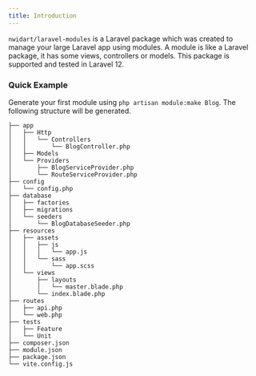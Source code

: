 ```yaml
---
title: Introduction
---
```


`nwidart/laravel-modules` is a Laravel package which was created to manage your large Laravel app using modules. A module is like a Laravel package, it has some views, controllers or models. This package is supported and tested in Laravel 12.

### Quick Example

Generate your first module using `php artisan module:make Blog`. The following structure will be generated.

```
├── app
│   ├── Http
│   │   └── Controllers
│   │       └── BlogController.php
│   ├── Models
│   └── Providers
│       ├── BlogServiceProvider.php
│       └── RouteServiceProvider.php
├── config
│   └── config.php
├── database
│   ├── factories
│   ├── migrations
│   └── seeders
│       └── BlogDatabaseSeeder.php
├── resources
│   ├── assets
│   │   ├── js
│   │   │   └── app.js
│   │   └── sass
│   │       └── app.scss
│   └── views
│       ├── layouts
│       │   └── master.blade.php
│       └── index.blade.php
├── routes
│   ├── api.php
│   └── web.php
├── tests
│   ├── Feature
│   └── Unit
├── composer.json
├── module.json
├── package.json
└── vite.config.js
```
